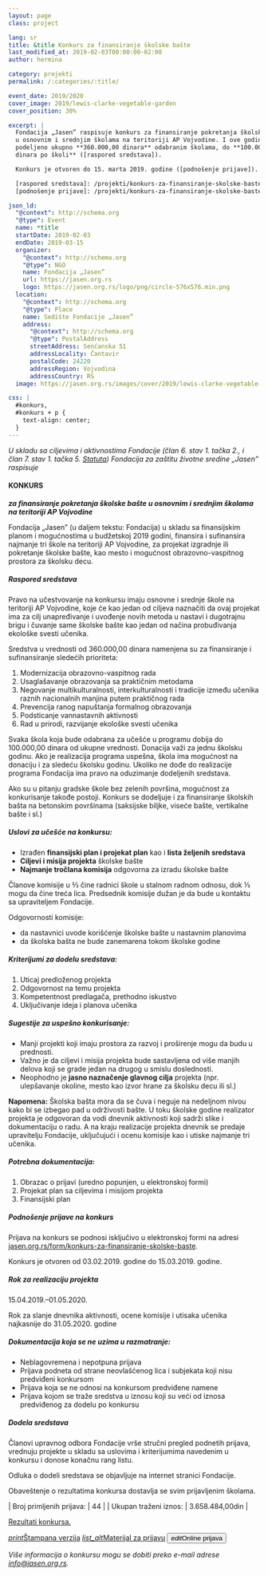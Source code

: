 ```yaml
---
layout: page
class: project

lang: sr
title: &title Konkurs za finansiranje školske bašte
last_modified_at: 2019-02-03T00:00:00-02:00
author: hermina

category: projekti
permalink: /:categories/:title/

event_date: 2019/2020
cover_image: 2019/lewis-clarke-vegetable-garden
cover_position: 30%

excerpt: |
  Fondacija „Jasen” raspisuje konkurs za finansiranje pokretanja školske bašte
  u osnovnim i srednjim školama na teritoriji AP Vojvodine. I ove godine biće
  podeljeno ukupno **360.000,00 dinara** odabranim školama, do **100.000,00
  dinara po školi** ([raspored sredstava]).

  Konkurs je otvoren do 15. marta 2019. godine ([podnošenje prijave]).

  [raspored sredstava]: /projekti/konkurs-za-finansiranje-skolske-baste/#raspored-sredstava
  [podnošenje prijave]: /projekti/konkurs-za-finansiranje-skolske-baste/#podnošenje-prijave-na-konkurs

json_ld:
  "@context": http://schema.org
  "@type": Event
  name: *title
  startDate: 2019-02-03
  endDate: 2019-03-15
  organizer:
    "@context": http://schema.org
    "@type": NGO
    name: Fondacija „Jasen”
    url: https://jasen.org.rs
    logo: https://jasen.org.rs/logo/png/circle-576x576.min.png
  location:
    "@context": http://schema.org
    "@type": Place
    name: Sedište Fondacije „Jasen”
    address:
      "@context": http://schema.org
      "@type": PostalAddress
      streetAddress: Senćanska 51
      addressLocality: Čantavir
      postalCode: 24220
      addressRegion: Vojvodina
      addressCountry: RS
  image: https://jasen.org.rs/images/cover/2019/lewis-clarke-vegetable-garden-1936x1286.jpg

css: |
  #konkurs,
  #konkurs + p {
    text-align: center;
  }
---
```


*U skladu sa ciljevima i aktivnostima Fondacije (član 6. stav 1. tačka 2., i
član 7. stav 1. tačka 5. [Statuta]) Fondacija za zaštitu životne sredine
„Jasen” raspisuje*

#### KONKURS

_**za finansiranje pokretanja školske bašte u osnovnim i srednjim školama na
teritoriji AP Vojvodine**_

Fondacija „Jasen” (u daljem tekstu: Fondacija) u skladu sa finansijskim planom
i mogućnostima u budžetskoj 2019 godini, finansira i sufinansira najmanje tri
škole na teritoriji AP Vojvodine, za projekat izgradnje ili pokretanje školske
bašte, kao mesto i mogućnost obrazovno-vaspitnog prostora za školsku decu.

##### Raspored sredstava

Pravo na učestvovanje na konkursu imaju osnovne i srednje škole na teritoriji
AP Vojvodine, koje će kao jedan od ciljeva naznačiti da ovaj projekat ima za
cilj unapređivanje i uvođenje novih metoda u nastavi i dugotrajnu brigu i
čuvanje same školske bašte kao jedan od načina probuđivanja ekološke svesti
učenika.

Sredstva u vrednosti od 360.000,00 dinara namenjena su za finansiranje i
sufinansiranje sledećih prioriteta:

1. Modernizacija obrazovno-vaspitnog rada
2. Usaglašavanje obrazovanja sa praktičnim metodama
3. Negovanje multikulturalnosti, interkulturalnosti i tradicije između učenika
   raznih nacionalnih manjina putem praktičnog rada
4. Prevencija ranog napuštanja formalnog obrazovanja
5. Podsticanje vannastavnih aktivnosti
6. Rad u prirodi, razvijanje ekološke svesti učenika

Svaka škola koja bude odabrana za učešće u programu dobija do 100.000,00 dinara
od ukupne vrednosti. Donacija važi za jednu školsku godinu. Ako je realizacija
programa uspešna, škola ima mogućnost na donaciju i za sledeću školsku godinu.
Ukoliko ne dođe do realizacije programa Fondacija ima pravo na oduzimanje
dodeljenih sredstava.

Ako su u pitanju gradske škole bez zelenih površina, mogućnost za konkurisanje
takođe postoji. Konkurs se dodeljuje i za finansiranje školskih bašta na
betonskim površinama (saksijske biljke, viseće bašte, vertikalne bašte i sl.)

##### Uslovi za učešće na konkursu:

- Izrađen **finansijski plan i projekat plan** kao i **lista željenih
  sredstava**
- **Ciljevi i misija projekta** školske bašte
- **Najmanje tročlana komisija** odgovorna za izradu školske bašte

Članove komisije u ⅔ čine radnici škole u stalnom radnom odnosu, dok ⅓ mogu da
čine treća lica. Predsednik komisije dužan je da bude u kontaktu sa
upraviteljem Fondacije.

Odgovornosti komisije:

- da nastavnici uvode korišćenje školske bašte u nastavnim planovima
- da školska bašta ne bude zanemarena tokom školske godine

##### Kriterijumi za dodelu sredstava:

1. Uticaj predloženog projekta
2. Odgovornost na temu projekta
3. Kompetentnost predlagača, prethodno iskustvo
4. Uključivanje ideja i planova učenika 

##### Sugestije za uspešno konkurisanje:

- Manji projekti koji imaju prostora za razvoj i proširenje mogu da budu u
  prednosti.
- Važno je da ciljevi i misija projekta bude sastavljena od više manjih delova
  koji se grade jedan na drugog u smislu doslednosti.
- Neophodno je **jasno naznačenje glavnog cilja** projekta (npr. ulepšavanje
  okoline, mesto kao izvor hrane za školsku decu ili sl.)

**Napomena:** Školska bašta mora da se čuva i neguje na nedeljnom nivou kako bi
se izbegao pad u održivosti bašte. U toku školske godine realizator projekta je
odgovoran da vodi dnevnik aktivnosti koji sadrži slike i dokumentaciju o radu.
A na kraju realizacije projekta dnevnik se predaje upravitelju Fondacije,
uključujući i ocenu komisije kao i utiske najmanje tri učenika.

##### Potrebna dokumentacija:

1. Obrazac o prijavi (uredno popunjen, u elektronskoj formi)
2. Projekat plan sa ciljevima i misijom projekta
3. Finansijski plan

##### Podnošenje prijave na konkurs

Prijava na konkurs se podnosi isključivo u elektronskoj formi na adresi
[jasen.org.rs/form/konkurs-za-finansiranje-skolske-baste].

Konkurs je otvoren od 03.02.2019. godine do 15.03.2019. godine.

##### Rok za realizaciju projekta

15.04.2019.–01.05.2020.

Rok za slanje dnevnika aktivnosti, ocene komisije i utisaka učenika najkasnije
do 31.05.2020. godine

##### Dokumentacija koja se ne uzima u razmatranje:

- Neblagovremena i nepotpuna prijava
- Prijava podneta od strane neovlašćenog lica i subjekata koji nisu predviđeni
  konkursom
- Prijava koja se ne odnosi na konkursom predviđene namene
- Prijava kojom se traže sredstva u iznosu koji su veći od iznosa predviđenog
  za dodelu po konkursu

##### Dodela sredstava

Članovi upravnog odbora Fondacije vrše stručni pregled podnetih prijava,
vrednuju projekte u skladu sa uslovima i kriterijumima navedenim u konkursu i
donose konačnu rang listu.

Odluka o dodeli sredstava se objavljuje na internet stranici Fondacije.

Obaveštenje o rezultatima konkursa dostavlja se svim prijavljenim školama.

| Broj primljenih prijava: | 44              |
| Ukupan traženi iznos:    | 3.658.484,00din |

[Rezultati konkursa.](/projekti/rezultati-konkursa-za-finansiranje-skolske-baste/)

<p class="buttons">
  <a class="btn waves-effect waves-light" href="/docs/2019/konkurs-za-finansiranje-skolske-baste.pdf"><i class="material-icons left">print</i>Štampana verzija</a>
  <a class="btn waves-effect waves-light" href="/docs/2019/konkurs-za-finansiranje-skolske-baste-prijava.pdf"><i class="material-icons left">list_alt</i>Materijal za prijavu</a>
  <button class="btn disabled"><i class="material-icons left">edit</i>Online prijava</button>
</p>

_Više informacija o konkursu mogu se dobiti preko e-mail adrese [info@jasen.org.rs]._

[Statuta]: /docs/statut.pdf
[info@jasen.org.rs]: mailto:info@jasen.org.rs
[jasen.org.rs/form/konkurs-za-finansiranje-skolske-baste]: /form/konkurs-za-finansiranje-skolske-baste
